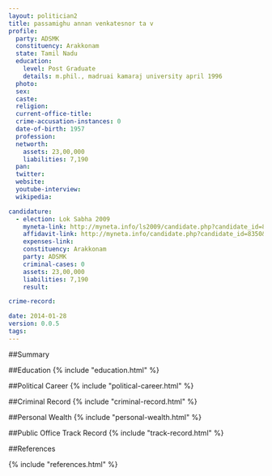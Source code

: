 ```yaml
---
layout: politician2
title: passamighu annan venkatesnor ta v
profile: 
  party: ADSMK
  constituency: Arakkonam
  state: Tamil Nadu
  education: 
    level: Post Graduate
    details: m.phil., madruai kamaraj university april 1996
  photo: 
  sex: 
  caste: 
  religion: 
  current-office-title: 
  crime-accusation-instances: 0
  date-of-birth: 1957
  profession: 
  networth: 
    assets: 23,00,000
    liabilities: 7,190
  pan: 
  twitter: 
  website: 
  youtube-interview: 
  wikipedia: 

candidature: 
  - election: Lok Sabha 2009
    myneta-link: http://myneta.info/ls2009/candidate.php?candidate_id=8350
    affidavit-link: http://myneta.info/candidate.php?candidate_id=8350&scan=original
    expenses-link: 
    constituency: Arakkonam 
    party: ADSMK
    criminal-cases: 0
    assets: 23,00,000
    liabilities: 7,190
    result:  

crime-record: 

date: 2014-01-28
version: 0.0.5
tags: 
---
```

##Summary


##Education
{% include "education.html" %}


##Political Career
{% include "political-career.html" %}


##Criminal Record
{% include "criminal-record.html" %}


##Personal Wealth
{% include "personal-wealth.html" %}


##Public Office Track Record
{% include "track-record.html" %}


##References


{% include "references.html" %}